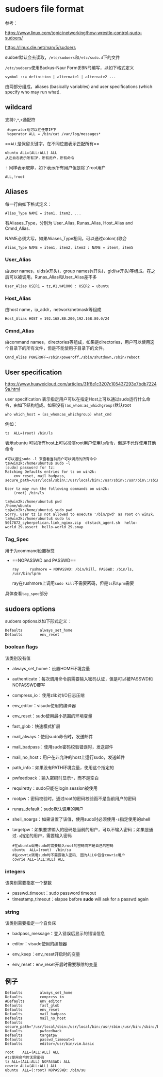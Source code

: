 # sudoers file format

参考：

https://www.linux.com/topic/networking/how-wrestle-control-sudo-sudoers/

https://linux.die.net/man/5/sudoers



sudoer默认会去读取，`/etc/sudoers`和`/etc/sudo.d`下的文件

`/etc/sudoers`使用Backus-Naur Form(EBNF)编写，以如下格式定义

```
symbol ::= definition | alternate1 | alternate2 ...
```

由两部分组成，aliases (basically variables) and user specifications (which specify who may run what).

## wildcard

支持`?`,`*`,`+`通配符

```
 #operator组可以在任意IP下
 %operator ALL = /bin/cat /var/log/messages*
```

==`ALL`是保留关键字，在不同位置表示匹配所有==

```
ubuntu ALL=(ALL:ALL) ALL
从左自右表示所有IP，所有用户，所有命令
```

`！`同样表示取非，如下表示所有用户但是除了root用户

```
ALL,!root
```

## Aliases

每一行由如下格式定义：

```
Alias_Type NAME = item1, item2, ...
```

有Aliases_Type，分别为 User_Alias, Runas_Alias, Host_Alias and Cmnd_Alias.

NAME必须大写，如果Aliases_Type相同，可以通过colon(:)联合

```
Alias_Type NAME = item1, item2, item3 : NAME = item4, item5
```

### User_Alias

由user names，uids(`#`开头)，group names(`%`开头)，gid(`%#`开头)等组成。在之后可以被调用。Runas_Alias和User_Alias差不多

```
User_Alias USER1 = tz,#1,%#1000 : USER2 = ubuntu
```

### Host_Alias

由host name，ip_addr，network/netmask等组成

```
Host_Alias HOST = 192.168.80.200,192.168.80.0/24
```

### Cmnd_Alias

由command names，directories等组成，如果是directories，用户可以使用这个目录下的所有文件，但是不能使用子目录下的文件。

```
Cmnd_Alias POWEROFF=/sbin/poweroff,/sbin/shutdown,/sbin/reboot
```

## User specification

https://www.huaweicloud.com/articles/31f8e1c3207c105437293e7bdb72249a.html

user specification 表示指定用户可以在指定Host上可以通过sudo运行什么命令，由如下结构组成。如果没有`(as_whom:as_whichgroup)`默认root

```
who which_host = (as_whom:as_whichgroup) what_cmd
```

例如：

```
tz  ALL=(root) /bin/ls
```

表示ubuntu 可以所有host上可以扮演root用户使用`ls`命令，但是不允许使用其他命令

```
#可以通过sudo -l 来查看当前用户可以调用的所有命令
tz@win2k:/home/ubuntu$ sudo -l
[sudo] password for tz:
Matching Defaults entries for tz on win2k:
    env_reset, mail_badpass, secure_path=/usr/local/sbin\:/usr/local/bin\:/usr/sbin\:/usr/bin\:/sbin\:/bin\:/snap/bin

User tz may run the following commands on win2k:
    (root) /bin/ls

tz@win2k:/home/ubuntu$ pwd
/home/ubuntu
tz@win2k:/home/ubuntu$ sudo pwd
Sorry, user tz is not allowed to execute '/bin/pwd' as root on win2k.
tz@win2k:/home/ubuntu$ sudo ls
5017872_cyberpelican.link_nginx.zip  dtstack_agent.sh  hello-world_29.assert  hello-world_29.snap
```

### Tag_Spec

用于为command设置标签

- ==NOPASSWD and PASSWD==

  ```
  ray     rushmore = NOPASSWD: /bin/kill, PASSWD: /bin/ls, /usr/bin/lprm
  ```

  ray在rushmore上调用`sudo kill`不需要密码，但是`ls`和`lprm`需要

具体查看`tag_spec`部分

## sudoers options

sudoers options以如下形式定义：

```
Defaults        always_set_home
Defaults        env_reset
```

### boolean flags

该类别没有值

- always_set_home：设置HOME环境变量

- authenticate：每次调用命令前需要输入密码认证，但是可以被PASSWD和NOPASSWD覆写

- compress_io：使用zlib对I/O日志压缩

- env_editor：visudo使用的编译器

- env_reset：sudo使用最小范围的环境变量

- fast_glob：快速模式扩展

- mail_always：使用sudo命令时，发送邮件

- mail_badpass：使用sudo密码校验错误时，发送邮件

- mail_no_host：用户在非允许的host上运行sudo，发送邮件

- path_info：如果没有PATH环境变量，使用这个指定的

- pwfeedback：输入密码时显示`*`，而不是空白

- requiretty：sudo只能在login session被使用

- rootpw：密码校验时，通过root的密码校验而不是当前用户的密码

- runas_default：sudo默认调用的用户

- shell_noargs：如果设置了该值，使用sudo时必须使用`-s`指定使用的shell

- targetpw：如果要求输入的密码是当前的用户，可以不输入密码；如果是通过`-u`指定的用户，需要输入密码

  ```
  #在ubuntu调用sudo时需要输入root的密码而不是自己的密码
  ubuntu  ALL=(root)  /bin/su
  #在cowrie调用sudo时不需要输入密码, 因为ALL中包含cowrie用户
  cowrie ALL=(ALL:ALL) ALL
  ```

  

### integers

该类别需要指定一个整数

- passwd_timeout：sudo password timeout
- timestamp_timeout：elapse before **sudo** will ask for a passwd again

### string

该类别需要指定一个自负床

- badpass_message：登入错误后显示的错误信息

- editor：visudo使用的编辑器
- env_keep：env_reset开启时的变量
- env_reset：env_reset开启时需要移除的变量

## 例子

```
Defaults        always_set_home
Defaults        compress_io
#Defaults       env_editor
Defaults        fast_glob
Defaults        env_reset
Defaults        mail_badpass
Defaults        mail_no_host
Defaults        secure_path="/usr/local/sbin:/usr/local/bin:/usr/sbin:/usr/bin:/sbin:/bin:/snap/bin"
Defaults        pwfeedback
Defaults        targetpw
Defaults        passwd_timeout=5
Defaults        editor=/usr/bin/vim.basic

root    ALL=(ALL:ALL) ALL
#tz使用命令时无需密码
tz ALL=(ALL:ALL) NOPASSWD: ALL
cowrie ALL=(ALL:ALL) ALL
ubuntu  ALL=(:root) NOPASSWD: /bin/su
```

